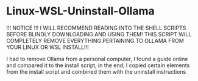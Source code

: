 # Linux-WSL-Uninstall-Ollama
!!! NOTICE !!! I WILL RECOMMEND READING
INTO THE SHELL SCRIPTS BEFORE BLINDLY
DOWNLOADING AND USING THEM! THIS SCRIPT
WILL COMPLETELY REMOVE EVERYTHING
PERTAINING TO OLLAMA FROM YOUR LINUX OR
WSL INSTALL!!!

I had to remove Ollama from a personal
computer, I found a guide online and
compared it to the install script, in
the end, I copied certain elements from
the install script and combined them
with the uninstall instructions
